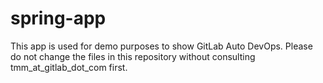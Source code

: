 # spring-app

This app is used for demo purposes to show GitLab Auto DevOps. Please do not change the files in this repository without consulting tmm_at_gitlab_dot_com first.

